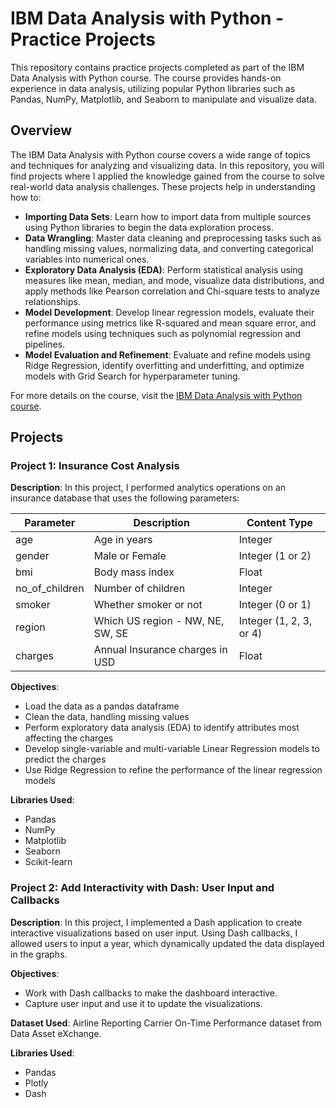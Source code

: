 # IBM Data Analysis with Python - Practice Projects
This repository contains practice projects completed as part of the IBM Data Analysis with Python course. The course provides hands-on experience in data analysis, utilizing popular Python libraries such as Pandas, NumPy, Matplotlib, and Seaborn to manipulate and visualize data.

## Overview
The IBM Data Analysis with Python course covers a wide range of topics and techniques for analyzing and visualizing data. In this repository, you will find projects where I applied the knowledge gained from the course to solve real-world data analysis challenges. These projects help in understanding how to:

- **Importing Data Sets**: Learn how to import data from multiple sources using Python libraries to begin the data exploration process.
- **Data Wrangling**: Master data cleaning and preprocessing tasks such as handling missing values, normalizing data, and converting categorical variables into numerical ones.
- **Exploratory Data Analysis (EDA)**: Perform statistical analysis using measures like mean, median, and mode, visualize data distributions, and apply methods like Pearson correlation and Chi-square tests to analyze relationships.
- **Model Development**: Develop linear regression models, evaluate their performance using metrics like R-squared and mean square error, and refine models using techniques such as polynomial regression and pipelines.
- **Model Evaluation and Refinement**: Evaluate and refine models using Ridge Regression, identify overfitting and underfitting, and optimize models with Grid Search for hyperparameter tuning.

For more details on the course, visit the [IBM Data Analysis with Python course](https://www.coursera.org/programs/sobma/learn/data-analysis-with-python?authProvider=bancolombia&source=search).

## Projects

### Project 1: Insurance Cost Analysis
**Description**: In this project, I performed analytics operations on an insurance database that uses the following parameters:

| Parameter        | Description                               | Content Type           |
|------------------|-------------------------------------------|------------------------|
| age              | Age in years                              | Integer                |
| gender           | Male or Female                            | Integer (1 or 2)       |
| bmi              | Body mass index                           | Float                  |
| no_of_children   | Number of children                        | Integer                |
| smoker           | Whether smoker or not                     | Integer (0 or 1)       |
| region           | Which US region - NW, NE, SW, SE          | Integer (1, 2, 3, or 4)|
| charges          | Annual Insurance charges in USD           | Float                  |

**Objectives**:
- Load the data as a pandas dataframe
- Clean the data, handling missing values
- Perform exploratory data analysis (EDA) to identify attributes most affecting the charges
- Develop single-variable and multi-variable Linear Regression models to predict the charges
- Use Ridge Regression to refine the performance of the linear regression models

**Libraries Used**:
- Pandas
- NumPy
- Matplotlib
- Seaborn
- Scikit-learn

### Project 2: Add Interactivity with Dash: User Input and Callbacks
**Description**:
In this project, I implemented a Dash application to create interactive visualizations based on user input. Using Dash callbacks, I allowed users to input a year, which dynamically updated the data displayed in the graphs.

**Objectives**:
- Work with Dash callbacks to make the dashboard interactive.
- Capture user input and use it to update the visualizations.

**Dataset Used**:
Airline Reporting Carrier On-Time Performance dataset from Data Asset eXchange.

**Libraries Used**:
- Pandas
- Plotly
- Dash

